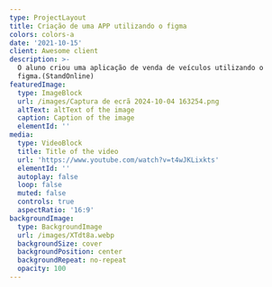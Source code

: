 ```yaml
---
type: ProjectLayout
title: Criação de uma APP utilizando o figma
colors: colors-a
date: '2021-10-15'
client: Awesome client
description: >-
  O aluno criou uma aplicação de venda de veículos utilizando o
  figma.(StandOnline)                                                                                                                                         
featuredImage:
  type: ImageBlock
  url: /images/Captura de ecrã 2024-10-04 163254.png
  altText: altText of the image
  caption: Caption of the image
  elementId: ''
media:
  type: VideoBlock
  title: Title of the video
  url: 'https://www.youtube.com/watch?v=t4wJKLixkts'
  elementId: ''
  autoplay: false
  loop: false
  muted: false
  controls: true
  aspectRatio: '16:9'
backgroundImage:
  type: BackgroundImage
  url: /images/XTdt8a.webp
  backgroundSize: cover
  backgroundPosition: center
  backgroundRepeat: no-repeat
  opacity: 100
---
```

